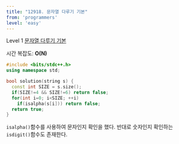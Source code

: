 ```yaml
---
title: "12918. 문자열 다루기 기본"
from: 'programmers'
level: 'easy'
---
```


Level 1 [문자열 다루기 기본](https://programmers.co.kr/learn/courses/30/lessons/12918)

시간 복잡도: **O(N)**

```cpp
#include <bits/stdc++.h>
using namespace std;

bool solution(string s) {
  const int SIZE = s.size();
  if(SIZE!=4 && SIZE!=6) return false;
  for(int i=0; i<SIZE; ++i)
    if(isalpha(s[i])) return false;
  return true;
}
```


`isalpha()`함수를 사용하여 문자인지 확인을 했다. 반대로 숫자인지 확인하는 `isdigit()`함수도 존재한다.